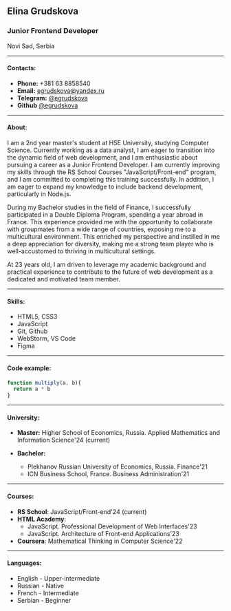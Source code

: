 ## Elina Grudskova

### Junior Frontend Developer
Novi Sad, Serbia
___
#### Contacts:

* **Phone:** +381 63 8858540
* **Email:** egrudskova@yandex.ru
* **Telegram:** [@egrudskova](https://t.me/egrudskova)
* **Github** [@egrudskova](https://github.com/egrudskova)

___
#### About:

I am a 2nd year master's student at HSE University, studying Computer Science.
Currently working as a data analyst, I am eager to transition into the dynamic field of web development, and I am enthusiastic about pursuing a career as a Junior Frontend Developer. 
I am currently improving my skills through the RS School Courses "JavaScript/Front-end" program, and I am committed to completing this training successfully. 
In addition, I am eager to expand my knowledge to include backend development, particularly in Node.js. 

During my Bachelor studies in the field of Finance, I successfully participated in a Double Diploma Program, spending a year abroad in France. 
This experience provided me with the opportunity to collaborate with groupmates from a wide range of countries, exposing me to a multicultural environment. 
This enriched my perspective and instilled in me a deep appreciation for diversity, making me a strong team player who is well-accustomed to thriving in multicultural settings. 

At 23 years old, I am driven to leverage my academic background and practical experience to contribute to the future of web development as a dedicated and motivated team member.
___
#### Skills:

* HTML5, CSS3
* JavaScript
* Git, Github
* WebStorm, VS Code
* Figma

___
#### Code example:

```javascript
function multiply(a, b){
  return a * b
}
```

___
#### University:

* **Master:** Higher School of Economics, Russia. Applied Mathematics and Information Science'24 (current)

* **Bachelor:** 
  * Plekhanov Russian University of Economics, Russia. Finance'21
  * ICN Business School, France. Business Administration'21

___
#### Courses:

* **RS School**: JavaScript/Front-end'24 (current)
* **HTML Academy**:
    * JavaScript. Professional Development of Web Interfaces'23
    * JavaScript. Architecture of Front-end Applications'23
* **Coursera**: Mathematical Thinking in Computer Science'22

___
#### Languages:

* English - Upper-intermediate
* Russian - Native
* French - Intermediate
* Serbian - Beginner
